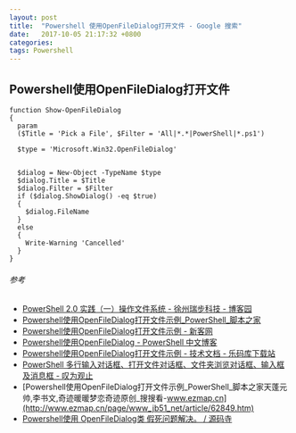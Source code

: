 ```yaml
---
layout: post
title:  "Powershell 使用OpenFileDialog打开文件 - Google 搜索"
date:   2017-10-05 21:17:32 +0800
categories:  
tags: Powershell
---
```


## Powershell使用OpenFileDialog打开文件 ## 


	function Show-OpenFileDialog
	{
	  param
	  ($Title = 'Pick a File', $Filter = 'All|*.*|PowerShell|*.ps1')
	  
	  $type = 'Microsoft.Win32.OpenFileDialog'
	  
	  
	  $dialog = New-Object -TypeName $type 
	  $dialog.Title = $Title
	  $dialog.Filter = $Filter
	  if ($dialog.ShowDialog() -eq $true)
	  {
	    $dialog.FileName
	  }
	  else
	  {
	    Write-Warning 'Cancelled'
	  }
	}

###### 参考 ######

* [PowerShell 2.0 实践（一）操作文件系统 - 徐州瑞步科技 - 博客园](http://www.cnblogs.com/brooks-dotnet/archive/2010/07/18/1780146.html)
* [Powershell使用OpenFileDialog打开文件示例_PowerShell_脚本之家](http://m.jb51.net/article/62849.htm)
* [Powershell使用OpenFileDialog打开文件示例 - 新客网](http://www.xker.com/page/e2015/03/171168.html)
* [Powershell使用OpenFileDialog - PowerShell 中文博客](http://www.pstips.net/using-the-openfile-dialog.html)
* [Powershell使用OpenFileDialog打开文件示例 - 技术文档 - 乐码库下载站](http://www.lemaku.com/tech/other/201611/89049.html) 
* [PowerShell 多行输入对话框、打开文件对话框、文件夹浏览对话框、输入框及消息框 - 叹为观止](http://blog.vichamp.com/2013/10/15/powershell-multi-line-input-box-dialog-open-file-dialog-folder-browser-dialog-input-box-and-message-box/)
* [Powershell使用OpenFileDialog打开文件示例_PowerShell_脚本之家天蓬元帅,李书文,奇迹暖暖梦恋奇迹原创_搜搜看-www.ezmap.cn](http://www.ezmap.cn/page/www_jb51_net/article/62849.htm)
* [Powershell使用 OpenFileDialog类 假死问题解决。 / 源码寺](https://www.yuanmas.com/info/NmODgMZXyx.html)